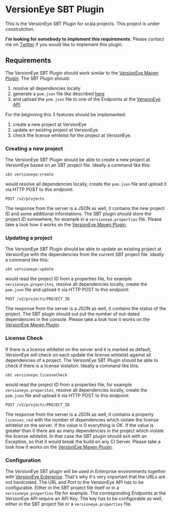 # VersionEye SBT Plugin

This is the VersionEye SBT Plugin for scala projects. This project is under construtciton. 

**I'm looking for somebody to implement this requirements**. Please contact me on [Twitter](https://twitter.com/RobertReiz) if you would like to implement this plugin. 

## Requirements 

The VersionEye SBT Plugin should work similar to the [VersionEye Maven Plugin](https://github.com/versioneye/versioneye_maven_plugin). The SBT Plugin should: 

 1. resolve all dependencies locally
 2. generate a `pom.json` file like described [here](https://github.com/versioneye/pom_json_format)
 3. and upload the `pom.json` file to one of the Endpoints at the [VersionEye API](https://www.versioneye.com/api/). 
 
For the beginning this 3 features should be implemented: 

 1. create a new project at VersionEye 
 2. update an existing project at VersionEye 
 3. check the license whitelist for the project at VersionEye. 
 
### Creating a new project 

The VersionEye SBT Plugin should be able to create a new project at VersionEye based on an SBT project file. Ideally a command like this: 

```
sbt versioneye:create
```

would resolve all dependencies locally, create the `pom.json` file and upload it via HTTP POST to this endpoint: 

```
POST /v2/projects
```

The response from the server is a JSON as well, it contains the new project ID and some additional informations. The SBT plugin should store the project ID somewhere, for example in a `versioneye.properties` file. Please take a look how it works on the [VersionEye Maven Plugin](https://github.com/versioneye/versioneye_maven_plugin#mvn-versioneyecreate). 

### Updating a project 

The VersionEye SBT Plugin should be able to update an existing project at VersionEye with the dependencies from the current SBT project file. Ideally a command like this: 

```
sbt versioneye:update
```

would read the project ID from a properties file, for example `versioneye.properites`, resolve all dependencies locally, create the `pom.json` file and upload it via HTTP POST to this endpoint: 

```
POST /v2/projects/PROJECT_ID
```

The response from the server is a JSON as well, it contains the status of the project. The SBT plugin should out put the number of out-dated dependencies in the console. Please take a look how it works on the [VersionEye Maven Plugin](https://github.com/versioneye/versioneye_maven_plugin#mvn-versioneyeupdate). 

### License Check

If there is a license whitelist on the server and it is marked as default, VersionEye will check on each update the license whitelist against all dependencies of a project. The VersionEye SBT Plugin should be able to check if there is a license violaiton. Ideally a command like this: 

```
sbt versioneye:licenseCheck
```

would read the project ID from a properties file, for example `versioneye.properites`, resolve all dependencies locally, create the `pom.json` file and upload it via HTTP POST to this endpoint: 

```
POST /v2/projects/PROJECT_ID
```

The response from the server is a JSON as well, it contains a property `licenses_red` with the number of dependencies which violate the license whitelist on the server. If the value is 0 everything is OK. If the value is greater than 0 there are as many dependencies in the project which violate the license whitelist. In that case the SBT plugin should exit with an Exception, so that it would break the build on any CI Server. Please take a look how it works on the [VersionEye Maven Plugin](https://github.com/versioneye/versioneye_maven_plugin#mvn-versioneyelicensecheck).

### Configuration 

The VersionEye SBT plugin will be used in Enterprise environments together with [VersionEye Enterprise](https://www.versioneye.com/enterprise). That's why it's very important that the URLs are not hardcoded. The URL and Port to the VersionEye API has to be configurable. Either in the SBT project file itself or in a `versioneye.properties` file for example. The corresponding Endpoints at the VersionEye API require an API Key. The key has to be configurable as well, either in the SBT project file or a `versioneye.properties` file. 



